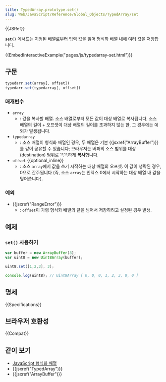 ```yaml
---
title: TypedArray.prototype.set()
slug: Web/JavaScript/Reference/Global_Objects/TypedArray/set
---
```

{{JSRef}}

**`set()`** 메서드는 지정된 배열로부터 입력 값을 읽어 형식화 배열 내에 여러 값을 저장합니다.

{{EmbedInteractiveExample("pages/js/typedarray-set.html")}}

## 구문

```js
typedarr.set(array[, offset])
typedarr.set(typedarray[, offset])
```

### 매개변수

- `array`
  - : 값을 복사할 배열. 소스 배열로부터 모든 값이 대상 배열로 복사됩니다, 소스 배열의 길이 + 오프셋이 대상 배열의 길이를 초과하지 않는 한, 그 경우에는 예외가 발생됩니다.
- `typedarray`
  - : 소스 배열이 형식화 배열인 경우, 두 배열은 기본 {{jsxref("ArrayBuffer")}}를 같이 공유할 수 있습니다; 브라우저는 버퍼의 소스 범위를 대상(destination) 범위로 똑똑하게 **복사**합니다.
- `offset` {{optional_inline}}
  - : 소스 `array`에서 값을 쓰기 시작하는 대상 배열의 오프셋. 이 값이 생략된 경우, 0으로 간주됩니다 (즉, 소스 `array`는 인덱스 0에서 시작하는 대상 배열 내 값을 덮어씁니다).

### 예외

- {{jsxref("RangeError")}}
  - : `offset`이 가령 형식화 배열의 끝을 넘어서 저장하려고 설정된 경우 발생.

## 예제

### `set()` 사용하기

```js
var buffer = new ArrayBuffer(8);
var uint8 = new Uint8Array(buffer);

uint8.set([1,2,3], 3);

console.log(uint8); // Uint8Array [ 0, 0, 0, 1, 2, 3, 0, 0 ]
```

## 명세

{{Specifications}}

## 브라우저 호환성

{{Compat}}

## 같이 보기

- [JavaScript 형식화 배열](/ko/docs/Web/JavaScript/Typed_arrays)
- {{jsxref("TypedArray")}}
- {{jsxref("ArrayBuffer")}}

